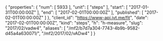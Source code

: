 {
  "properties": {
    "num": [
      5933
    ],
    "unit": [
      "steps"
    ],
    "start": [
      "2017-01-31T00:00:00Z"
    ],
    "end": [
      "2017-02-01T00:00:00Z"
    ],
    "published": [
      "2017-02-01T00:00:00Z"
    ]
  },
  "client_id": "https://www-api.jvt.me/fit",
  "date": "2017-02-01T00:00:00Z",
  "kind": "steps",
  "h": "h-measure",
  "slug": "2017/02/vadw4",
  "aliases": [
    "/mf2/b7d7a304-7743-4b9b-9582-d45a4a630071/",
    "/mf2/2017/02/vADw4"
  ]
}
